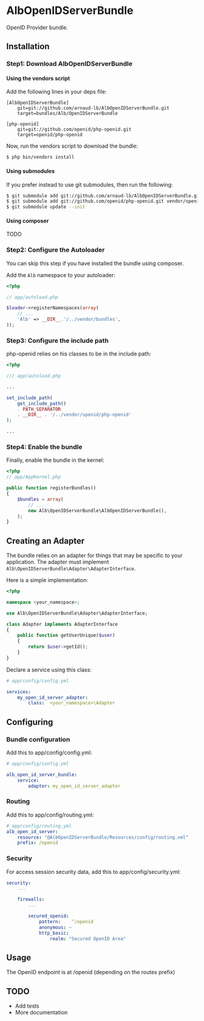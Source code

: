 # AlbOpenIDServerBundle

OpenID Provider bundle.

## Installation

### Step1: Download AlbOpenIDServerBundle

#### Using the vendors script

Add the following lines in your deps file:

```
[AlbOpenIDServerBundle]
    git=git://github.com/arnaud-lb/AlbOpenIDServerBundle.git
    target=bundles/Alb/OpenIDServerBundle
    
[php-openid]
    git=git://github.com/openid/php-openid.git
    target=openid/php-openid
```

Now, run the vendors script to download the bundle:

``` sh
$ php bin/vendors install
```

#### Using submodules

If you prefer instead to use git submodules, then run the following:

``` sh
$ git submodule add git://github.com/arnaud-lb/AlbOpenIDServerBundle.git vendor/bundles/Alb/AlbOpenIDServerBundle
$ git submodule add git://github.com/openid/php-openid.git vendor/openid/php-openid
$ git submodule update --init
```

#### Using composer

TODO

### Step2: Configure the Autoloader

You can skip this step if you have installed the bundle using composer.

Add the ``Alb`` namespace to your autoloader:

``` php
<?php

// app/autoload.php

$loader->registerNamespaces(array(
    // ...
    'Alb' => __DIR__.'/../vendor/bundles',
));
```

### Step3: Configure the include path

php-openid relies on his classes to be in the include path:

``` php
<?php

/// app/autoload.php

...

set_include_path(
    get_include_path()
    . PATH_SEPARATOR 
    . __DIR__ . '/../vendor/openid/php-openid'
);

...
```

### Step4: Enable the bundle

Finally, enable the bundle in the kernel:

``` php
<?php
// app/AppKernel.php

public function registerBundles()
{
    $bundles = array(
        // ...
        new Alb\OpenIDServerBundle\AlbOpenIDServerBundle(),
    );
}
```

## Creating an Adapter

The bundle relies on an adapter for things that may be specific to your application. The adapter must implement `Alb\OpenIDServerBundle\Adapter\AdapterInterface`.

Here is a simple implementation:

``` php
<?php

namespace <your_namespace>;

use Alb\OpenIDServerBundle\Adapter\AdapterInterface;

class Adapter implements AdapterInterface
{
    public function getUserUnique($user)
    {
        return $user->getId();
    }
}
```

Declare a service using this class:

``` yaml
# app/config/config.yml

services:
    my_open_id_server_adapter:
        class:  <your_namespace>\Adapter
```

## Configuring

### Bundle configuration

Add this to app/config/config.yml:

``` yaml
# app/config/config.yml

alb_open_id_server_bundle:
    service:
        adapter: my_open_id_server_adapter
```

### Routing

Add this to app/config/routing.yml:

``` yaml
# app/config/routing.yml
alb_open_id_server:
    resource: "@AlbOpenIDServerBundle/Resources/config/routing.xml"
    prefix: /openid
```

### Security

For access session security data, add this to app/config/security.yml:

``` yaml
security:
    ...

    firewalls:
        ...

        secured_openid:
            pattern:    ^/openid
            anonymous: ~
            http_basic:
                realm: "Secured OpenID Area"
```

## Usage

The OpenID endpoint is at /openid (depending on the routes prefix)

## TODO

- Add tests
- More documentation

